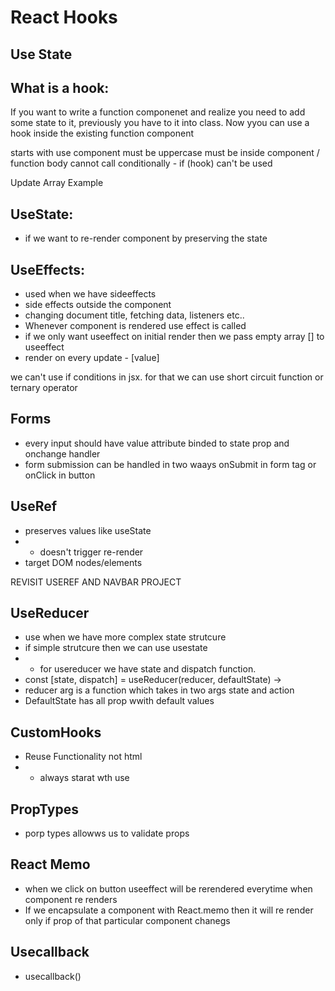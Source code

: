 # React Hooks

## Use State

## What is a hook:
If you want to write a function componenet and realize you need to add some state to it, previously you have to it into class. Now yyou can use a hook inside the existing function component

starts with use
component must be uppercase
must be inside component / function body
cannot call conditionally - if (hook) can't be used

Update Array Example

## UseState:
- if we want to re-render component by preserving the state


## UseEffects:
* used when we have sideeffects
* side effects outside the component
* changing document title, fetching data, listeners etc..
* Whenever component is rendered use effect is called
* if we only want useeffect on initial render then we pass empty array [] to useeffect
* render on every update - [value]

we can't use if conditions in jsx. for that we can use short circuit function or ternary operator

## Forms
* every input should have value attribute binded to state prop and onchange handler
* form submission can be handled in two waays onSubmit in form tag or onClick in button


## UseRef
* preserves values like useState
* * doesn't trigger re-render 
* target DOM nodes/elements

REVISIT USEREF AND NAVBAR PROJECT

## UseReducer
* use when we have more complex state strutcure
* if simple strutcure then we can use usestate
* * for usereducer we have state and dispatch function.
* const [state, dispatch] = useReducer(reducer, defaultState) -> 
* reducer arg is a function which takes in two args state and action
* DefaultState has all prop wwith default values


## CustomHooks
* Reuse Functionality not html
* * always starat wth use

## PropTypes
* porp types allowws us to validate props

## React Memo
* when we click on button useeffect will be rerendered everytime when component re renders
* If we encapsulate a component with React.memo then it will re render only if prop of that particular component chanegs

## Usecallback
* usecallback() 